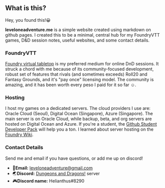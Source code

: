 ## What is this?
Hey, you found this!:grinning:

**leveloneadventure.me** is a simple website created using markdown on github pages. I created this to be a minimal, central hub for my FoundryVTT games, D&D session notes, useful websites, and some contact details. 

### FoundryVTT
[Foundry virtual tabletop](https://foundryvtt.com/ "Foundry virtual tabletop") is my preferred medium for online DnD sessions. It struck a chord with me because of its community-focused development, robust set of features that rivals (and sometimes exceeds) Roll20 and Fantasy Grounds, and it's "pay once" licensing model. The community is amazing, and it has been worth every peso I paid for it so far :relaxed:.

### Hosting
I host my games on a dedicated servers. The cloud providers I use are: Oracle Cloud (Seoul), Digital Ocean (Singapore), Azure (Singapore). The main server is on Oracle Cloud, while backup, beta, and org servers are hosted on Digital Ocean and Azure. If you're a student, the [Github Student Developer Pack](https://education.github.com/pack "Github Student Developer Pack") will help you a ton. I learned about server hosting on the [Foundry Wiki](https://foundryvtt.wiki/en/home).

### Contact Details
Send me and email if you have questions, or add me up on discord!
- :email:**Email:** leveloneadventure@gmail.com
- :earth_asia:**Discord:** [Dungeons and Dragons!](https://discord.gg/TaGUnUT5mG "Dungeons and Dragons!") server
- :video_game:**Discord name:** Helianthus#8290
